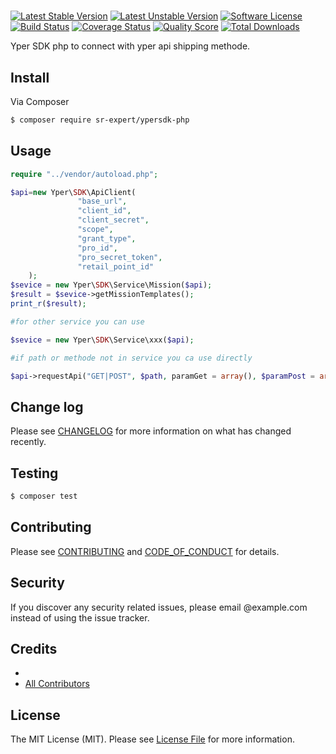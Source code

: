 # 
[![Latest Stable Version](https://poser.pugx.org/sr-expert/ypersdk-php/v/)](//packagist.org/packages/sr-expert/ypersdk-php)
[![Latest Unstable Version](https://poser.pugx.org/sr-expert/ypersdk-php/v/unstable)](//packagist.org/packages/sr-expert/ypersdk-php)
[![Software License][ico-license]](LICENSE.md)
[![Build Status][ico-travis]](https://travis-ci.com/github/sr-expert/ypersdk-php)
[![Coverage Status](https://scrutinizer-ci.com/g/sr-expert/ypersdk-php/badges/code-intelligence.svg?b=master)](https://scrutinizer-ci.com/g/sr-expert/ypersdk-php/badges/code-intelligence.svg?b=master)
[![Quality Score](https://scrutinizer-ci.com/g/sr-expert/ypersdk-php/badges/quality-score.png?b=master)](https://scrutinizer-ci.com/g/sr-expert/ypersdk-php/badges/quality-score.png?b=master)
[![Total Downloads](https://poser.pugx.org/sr-expert/ypersdk-php/downloads)](//packagist.org/packages/sr-expert/ypersdk-php)

Yper SDK php to connect with yper api shipping methode.


## Install

Via Composer

``` bash
$ composer require sr-expert/ypersdk-php
```

## Usage

``` php
require "../vendor/autoload.php";

$api=new Yper\SDK\ApiClient(
               "base_url",
               "client_id",
               "client_secret",
               "scope",
               "grant_type",
               "pro_id",
               "pro_secret_token",
               "retail_point_id"
    );
$sevice = new Yper\SDK\Service\Mission($api);
$result = $sevice->getMissionTemplates();
print_r($result);

#for other service you can use 

$sevice = new Yper\SDK\Service\xxx($api);

#if path or methode not in service you ca use directly 

$api->requestApi("GET|POST", $path, paramGet = array(), $paramPost = array());

```

## Change log

Please see [CHANGELOG](CHANGELOG.md) for more information on what has changed recently.

## Testing

``` bash
$ composer test
```

## Contributing

Please see [CONTRIBUTING](CONTRIBUTING.md) and [CODE_OF_CONDUCT](CODE_OF_CONDUCT.md) for details.

## Security

If you discover any security related issues, please email @example.com instead of using the issue tracker.

## Credits

- [][link-author]
- [All Contributors][link-contributors]

## License

The MIT License (MIT). Please see [License File](LICENSE.md) for more information.

[ico-version]: https://poser.pugx.org/sr-expert/ypersdk-php/v/
[ico-license]: https://img.shields.io/badge/license-MIT-brightgreen.svg?style=flat-square
[ico-travis]: https://travis-ci.com/sr-expert/ypersdk-php.svg?branch=master
[ico-scrutinizer]: https://img.shields.io/scrutinizer/coverage/g/sr-expert/.svg?style=flat-square
[ico-code-quality]: https://img.shields.io/scrutinizer/g/sr-expert/.svg?style=flat-square
[ico-downloads]: https://poser.pugx.org/sr-expert/ypersdk-php/downloads

[link-packagist]: https://packagist.org/packages/sr-expert/ypersdk-php
[link-travis]: https://travis-ci.com/github/sr-expert/ypersdk-php
[link-scrutinizer]: https://scrutinizer-ci.com/g/sr-expert//code-structure
[link-code-quality]: https://scrutinizer-ci.com/g/sr-expert/
[link-downloads]: https://packagist.org/packages/sr-expert/
[link-author]: https://github.com/
[link-contributors]: ../../contributors

